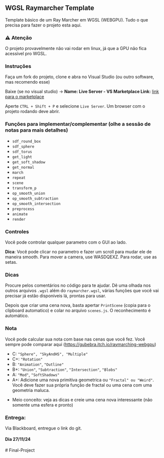 ## WGSL Raymarcher Template
Template básico de um Ray Marcher em WGSL (WEBGPU). Tudo o que precisa para fazer o projeto esta aqui.

### ⚠️ Atenção

O projeto provavelmente não vai rodar em linux, já que a GPU não fica acessível pro WGSL.

### Instruções
Faça um fork do projeto, clone e abra no Visual Studio (ou outro software, mas recomendo esse)

Baixe (se no visual studio) -> **Name: Live Server - VS Marketplace Link:** [link para o marketplace](https://marketplace.visualstudio.com/items?itemName=ritwickdey.LiveServer)

Aperte ```CTRL + Shift + P``` e selecione ```Live Server```. Um browser com o projeto rodando deve abrir.

### Funções para implementar/complementar (olhe a sessão de notas para mais detalhes)
- ```sdf_round_box```
- ```sdf_sphere```
- ```sdf_torus```
- ```get_light```
- ```get_soft_shadow```
- ```get_normal```
- ```march```
- ```repeat```
- ```scene```
- ```transform_p```
- ```op_smooth_union```
- ```op_smooth_subtraction```
- ```op_smooth_intersection```
- ```preprocess```
- ```animate```
- ```render```

### Controles
Você pode controlar qualquer parametro com o GUI ao lado.

**Dica**: Você pode clicar no parametro e fazer um scroll para mudar ele de maneira smooth.
Para mover a camera, use WASDQEXZ. Para rodar, use as setas.

### Dicas
Procure pelos comentários no código para te ajudar. Dê uma olhada nos outros arquivos ```.wgsl``` além do ```raymarcher.wgsl```, várias funções que você vai precisar já estão disponíveis lá, prontas para usar.

Depois que criar uma cena nova, basta apertar ```PrintScene``` (copia para o clipboard automatico) e colar no arquivo ```scenes.js```.
O reconhecimento é automático. 

### Nota
Você pode calcular sua nota com base nas cenas que você fez. Você sempre pode comparar aqui (https://gubebra.itch.io/raymarching-webgpu)
- C: ```"Sphere", "SkyAndHS", "Multiple"```
- C+: ```"Rotation"```
- B: ```"Animation"```, ```"Outline"```
- B+: ```"Union"```, ```"Subtraction"```, ```"Intersection"```, ```"Blobs"```
- A: ```"Mod"```, ```"SoftShadows"```
- A+: Adicione uma nova primitiva geometrica ou ```"Fractal" ou "Weird"```. Você deve fazer sua própria função de fractal ou uma cena com uma geometria maluca.

+ Meio conceito: veja as dicas e creie uma cena nova interessante (não somente uma esfera e pronto)

### Entrega:
Via Blackboard, entregue o link do git.

#### Dia 27/11/24
#   F i n a l - P r o j e c t  
 